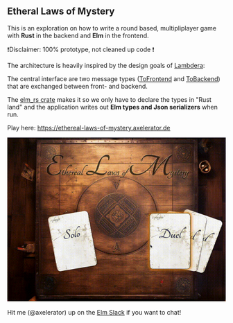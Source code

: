 ## Etheral Laws of Mystery

This is an exploration on how to write a round based, multipliplayer game with **Rust** in the backend
and **Elm** in the frontend.

❗Disclaimer: 100% prototype, not cleaned up code ❗

The architecture is heavily inspired by the design goals of [Lambdera](https://dashboard.lamdera.app/docs):

The central interface are two message types ([ToFrontend](https://github.com/axelerator/ethereal-laws-of-mystery/blob/main/src/app.rs#L22) and 
[ToBackend](https://github.com/axelerator/ethereal-laws-of-mystery/blob/main/src/app.rs#L22)) that are exchanged between front- and backend.

The [elm_rs crate](https://crates.io/crates/elm_rs/0.2.1) makes it so we only have to declare the types in "Rust land" and the application writes
out **Elm types and Json serializers** when run.

Play here: https://ethereal-laws-of-mystery.axelerator.de

![game play](./demo.gif)

Hit me (@axelerator) up on the [Elm Slack](https://elmlang.slack.com/) if you want to chat!

